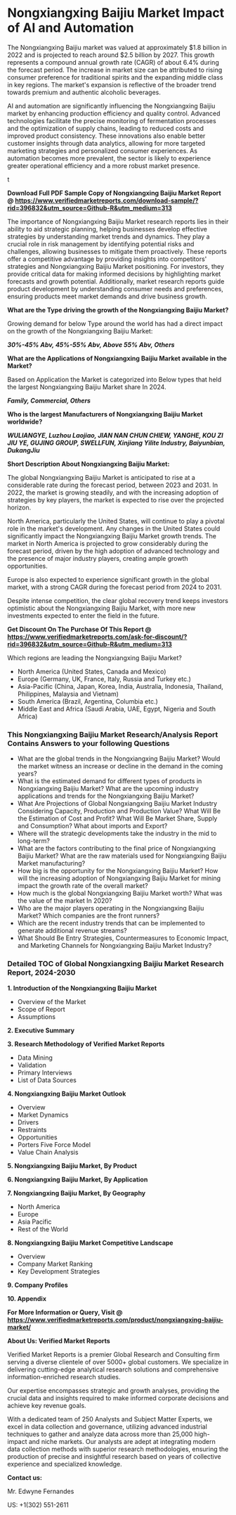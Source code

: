 <meta name="title" content="Global Nongxiangxing Baijiu Market Impact of AI and Automation"><meta name="description" content="The Nongxiangxing Baijiu market was valued at approximately $1.8 billion in 2022 and is projected to reach around $2.5 billion by 2027. This growth represents a compou"><meta name="title" content="Nongxiangxing Baijiu Market Size, Share, Scope, Trends, Growth, Opportunities, Analysis, Forecast"><h1>Nongxiangxing Baijiu Market Impact of AI and Automation</h1><p>The Nongxiangxing Baijiu market was valued at approximately $1.8 billion in 2022 and is projected to reach around $2.5 billion by 2027. This growth represents a compound annual growth rate (CAGR) of about 6.4% during the forecast period. The increase in market size can be attributed to rising consumer preference for traditional spirits and the expanding middle class in key regions. The market's expansion is reflective of the broader trend towards premium and authentic alcoholic beverages.</p><p>AI and automation are significantly influencing the Nongxiangxing Baijiu market by enhancing production efficiency and quality control. Advanced technologies facilitate the precise monitoring of fermentation processes and the optimization of supply chains, leading to reduced costs and improved product consistency. These innovations also enable better customer insights through data analytics, allowing for more targeted marketing strategies and personalized consumer experiences. As automation becomes more prevalent, the sector is likely to experience greater operational efficiency and a more robust market presence.</p>t</p><p id="" class=""><strong>Download Full PDF Sample Copy of Nongxiangxing Baijiu Market Report @ <a href="https://www.verifiedmarketreports.com/download-sample/?rid=396832&utm_source=Github-R&utm_medium=313" target="_blank">https://www.verifiedmarketreports.com/download-sample/?rid=396832&utm_source=Github-R&utm_medium=313</a></strong></p><p>The importance of&nbsp;Nongxiangxing Baijiu Market research reports lies in their ability to aid strategic planning, helping businesses develop effective strategies by understanding market trends and dynamics. They play a crucial role in risk management by identifying potential risks and challenges, allowing businesses to mitigate them proactively. These reports offer a competitive advantage by providing insights into competitors' strategies and Nongxiangxing Baijiu Market positioning. For investors, they provide critical data for making informed decisions by highlighting market forecasts and growth potential. Additionally, market research reports guide product development by understanding consumer needs and preferences, ensuring products meet market demands and drive business growth.</p><p><strong>What are the&nbsp;Type driving the growth of the Nongxiangxing Baijiu Market?</strong></p><p id="" class="">Growing demand for below Type around the world has had a direct impact on the growth of the Nongxiangxing Baijiu Market:</p><em><strong>30%-45% Abv, 45%-55% Abv, Above 55% Abv, Others</strong></em></p><strong>What are the&nbsp;Applications&nbsp;of Nongxiangxing Baijiu Market available in the Market?</strong></p><p id="" class="">Based on Application the Market is categorized into Below types that held the largest Nongxiangxing Baijiu Market share In 2024.</p><em><strong>Family, Commercial, Others</strong></em></p><strong>Who is the largest Manufacturers of Nongxiangxing Baijiu Market worldwide?</strong></p><p><em><strong>WULIANGYE, Luzhou Laojiao, JIAN NAN CHUN CHIEW, YANGHE, KOU ZI JIU YE, GUJING GROUP, SWELLFUN, Xinjiang Yilite Industry, Baiyunbian, DukangJiu</strong></em></p><p id="" class=""><strong>Short Description About Nongxiangxing Baijiu Market:</strong></p><p>The global Nongxiangxing Baijiu Market is anticipated to rise at a considerable rate during the forecast period, between 2023 and 2031. In 2022, the market is growing steadily, and with the increasing adoption of strategies by key players, the market is expected to rise over the projected horizon.</p><p>North America, particularly the United States, will continue to play a pivotal role in the market's development. Any changes in the United States could significantly impact the Nongxiangxing Baijiu Market growth trends. The market in North America is projected to grow considerably during the forecast period, driven by the high adoption of advanced technology and the presence of major industry players, creating ample growth opportunities.</p><p>Europe is also expected to experience significant growth in the global market, with a strong CAGR during the forecast period from 2024 to 2031.</p><p>Despite intense competition, the clear global recovery trend keeps investors optimistic about the Nongxiangxing Baijiu Market, with more new investments expected to enter the field in the future.</p><p id="" class=""><strong>Get Discount On The Purchase Of This Report @ <a href="https://www.verifiedmarketreports.com/ask-for-discount/?rid=396832&utm_source=Github-R&utm_medium=313" target="_blank">https://www.verifiedmarketreports.com/ask-for-discount/?rid=396832&utm_source=Github-R&utm_medium=313</a></strong></p>Which regions are leading the Nongxiangxing Baijiu Market?</p><ul><li>North America (United States, Canada and Mexico)</li><li>Europe (Germany, UK, France, Italy, Russia and Turkey etc.)</li><li>Asia-Pacific (China, Japan, Korea, India, Australia, Indonesia, Thailand, Philippines, Malaysia and Vietnam)</li><li>South America (Brazil, Argentina, Columbia etc.)</li><li>Middle East and Africa (Saudi Arabia, UAE, Egypt, Nigeria and South Africa)</li></ul><h3 id="" class="">This Nongxiangxing Baijiu Market Research/Analysis Report Contains Answers to your following Questions</h3><ul><li>What are the global trends in the Nongxiangxing Baijiu Market? Would the market witness an increase or decline in the demand in the coming years?</li><li>What is the estimated demand for different types of products in Nongxiangxing Baijiu Market? What are the upcoming industry applications and trends for the Nongxiangxing Baijiu Market?</li><li>What Are Projections of Global Nongxiangxing Baijiu Market Industry Considering Capacity, Production and Production Value? What Will Be the Estimation of Cost and Profit? What Will Be Market Share, Supply and Consumption? What about imports and Export?</li><li>Where will the strategic developments take the industry in the mid to long-term?</li><li>What are the factors contributing to the final price of Nongxiangxing Baijiu Market? What are the raw materials used for Nongxiangxing Baijiu Market manufacturing?</li><li>How big is the opportunity for the Nongxiangxing Baijiu Market? How will the increasing adoption of Nongxiangxing Baijiu Market for mining impact the growth rate of the overall market?</li><li>How much is the global Nongxiangxing Baijiu Market worth? What was the value of the market In 2020?</li><li>Who are the major players operating in the Nongxiangxing Baijiu Market? Which companies are the front runners?</li><li>Which are the recent industry trends that can be implemented to generate additional revenue streams?</li><li>What Should Be Entry Strategies, Countermeasures to Economic Impact, and Marketing Channels for Nongxiangxing Baijiu Market Industry?</li></ul><h3 id="" class="">Detailed TOC of Global Nongxiangxing Baijiu Market Research Report, 2024-2030</h3><p id="" class=""><strong>1. Introduction of the Nongxiangxing Baijiu Market</strong></p><ul><li>Overview of the Market</li><li>Scope of Report</li><li>Assumptions</li></ul><p id="" class=""><strong>2. Executive Summary</strong></p><p id="" class=""><strong>3. Research Methodology of Verified Market Reports</strong></p><ul><li>Data Mining</li><li>Validation</li><li>Primary Interviews</li><li>List of Data Sources</li></ul><p id="" class=""><strong>4. Nongxiangxing Baijiu Market Outlook</strong></p><ul><li>Overview</li><li>Market Dynamics</li><li>Drivers</li><li>Restraints</li><li>Opportunities</li><li>Porters Five Force Model</li><li>Value Chain Analysis</li></ul><p id="" class=""><strong>5. Nongxiangxing Baijiu Market, By Product</strong></p><p id="" class=""><strong>6. Nongxiangxing Baijiu Market, By Application</strong></p><p id="" class=""><strong>7. Nongxiangxing Baijiu Market, By Geography</strong></p><ul><li>North America</li><li>Europe</li><li>Asia Pacific</li><li>Rest of the World</li></ul><p id="" class=""><strong>8. Nongxiangxing Baijiu Market Competitive Landscape</strong></p><ul><li>Overview</li><li>Company Market Ranking</li><li>Key Development Strategies</li></ul><p id="" class=""><strong>9. Company Profiles</strong></p><p id="" class=""><strong>10. Appendix</strong></p><p id="" class=""><strong>For More Information or Query, Visit @ <a href="https://www.verifiedmarketreports.com/product/nongxiangxing-baijiu-market/" target="_blank">https://www.verifiedmarketreports.com/product/nongxiangxing-baijiu-market/</a></strong></p><p id="" class=""><strong>About Us: Verified Market Reports</strong></p><p id="" class="">Verified Market Reports is a premier Global Research and Consulting firm serving a diverse clientele of over 5000+ global customers. We specialize in delivering cutting-edge analytical research solutions and comprehensive information-enriched research studies.</p><p id="" class="">Our expertise encompasses strategic and growth analyses, providing the crucial data and insights required to make informed corporate decisions and achieve key revenue goals.</p><p id="" class="">With a dedicated team of 250 Analysts and Subject Matter Experts, we excel in data collection and governance, utilizing advanced industrial techniques to gather and analyze data across more than 25,000 high-impact and niche markets. Our analysts are adept at integrating modern data collection methods with superior research methodologies, ensuring the production of precise and insightful research based on years of collective experience and specialized knowledge.</p><p id="" class=""><strong>Contact us:</strong></p><p id="" class="">Mr. Edwyne Fernandes</p><p id="" class="">US: +1(302) 551-2611</p>